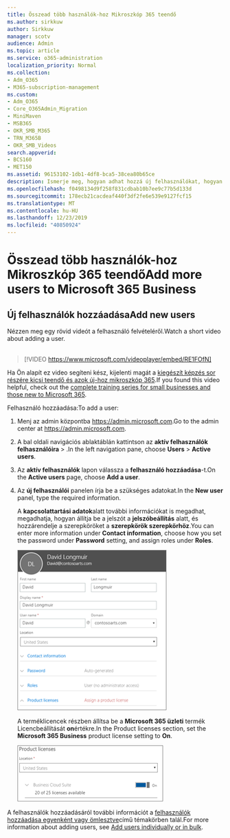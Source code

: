 ```yaml
---
title: Összead több használók-hoz Mikroszkóp 365 teendő
ms.author: sirkkuw
author: Sirkkuw
manager: scotv
audience: Admin
ms.topic: article
ms.service: o365-administration
localization_priority: Normal
ms.collection:
- Adm_O365
- M365-subscription-management
ms.custom:
- Adm_O365
- Core_O365Admin_Migration
- MiniMaven
- MSB365
- OKR_SMB_M365
- TRN_M365B
- OKR_SMB_Videos
search.appverid:
- BCS160
- MET150
ms.assetid: 96153102-1db1-4df8-bca5-38cea80b65ce
description: Ismerje meg, hogyan adhat hozzá új felhasználókat, hogyan biztosítsa eszközeiket, és hogyan rendelhet szerepköröket a Microsoft 365 Business-ben.
ms.openlocfilehash: f0498134d9f258f831cdbab10b7ee9c77b5d133d
ms.sourcegitcommit: 178ecb21cacdeaf440f3df2fe6e539e9127fcf15
ms.translationtype: MT
ms.contentlocale: hu-HU
ms.lasthandoff: 12/23/2019
ms.locfileid: "40850924"
---
```

# <a name="add-more-users-to-microsoft-365-business"></a><span data-ttu-id="5ead7-103">Összead több használók-hoz Mikroszkóp 365 teendő</span><span class="sxs-lookup"><span data-stu-id="5ead7-103">Add more users to Microsoft 365 Business</span></span>

## <a name="add-new-users"></a><span data-ttu-id="5ead7-104">Új felhasználók hozzáadása</span><span class="sxs-lookup"><span data-stu-id="5ead7-104">Add new users</span></span>

<span data-ttu-id="5ead7-105">Nézzen meg egy rövid videót a felhasználó felvételéről.</span><span class="sxs-lookup"><span data-stu-id="5ead7-105">Watch a short video about adding a user.</span></span> <br><br>

> [!VIDEO https://www.microsoft.com/videoplayer/embed/RE1FOfN] 

<span data-ttu-id="5ead7-106">Ha Ön alapít ez video segíteni kész, kijelenti magát a [kiegészít képzés sor részére kicsi teendő és azok új-hoz mikroszkóp 365](https://support.office.com/article/6ab4bbcd-79cf-4000-a0bd-d42ce4d12816).</span><span class="sxs-lookup"><span data-stu-id="5ead7-106">If you found this video helpful, check out the [complete training series for small businesses and those new to Microsoft 365](https://support.office.com/article/6ab4bbcd-79cf-4000-a0bd-d42ce4d12816).</span></span>

<span data-ttu-id="5ead7-107">Felhasználó hozzáadása:</span><span class="sxs-lookup"><span data-stu-id="5ead7-107">To add a user:</span></span>

1. <span data-ttu-id="5ead7-108">Menj az admin központba <a href="https://go.microsoft.com/fwlink/p/?linkid=837890" target="_blank">https://admin.microsoft.com</a>.</span><span class="sxs-lookup"><span data-stu-id="5ead7-108">Go to the admin center at <a href="https://go.microsoft.com/fwlink/p/?linkid=837890" target="_blank">https://admin.microsoft.com</a>.</span></span> 
2. <span data-ttu-id="5ead7-109">A bal oldali navigációs ablaktáblán kattintson az **aktív felhasználók** **felhasználóira** \> .</span><span class="sxs-lookup"><span data-stu-id="5ead7-109">In the left navigation pane, choose **Users** \> **Active users**.</span></span>
3. <span data-ttu-id="5ead7-110">Az **aktív felhasználók** lapon válassza a **felhasználó hozzáadása**-t.</span><span class="sxs-lookup"><span data-stu-id="5ead7-110">On the **Active users** page, choose **Add a user**.</span></span>
4. <span data-ttu-id="5ead7-111">Az **új felhasználói** panelen írja be a szükséges adatokat.</span><span class="sxs-lookup"><span data-stu-id="5ead7-111">In the **New user** panel, type the required information.</span></span> 
  
    <span data-ttu-id="5ead7-112">A **kapcsolattartási adatok**alatt további információkat is megadhat, megadhatja, hogyan állítja be a jelszót a **jelszóbeállítás** alatt, és hozzárendelje a szerepköröket a **szerepkörök szerepkörhöz**.</span><span class="sxs-lookup"><span data-stu-id="5ead7-112">You can enter more information under **Contact information**, choose how you set the password under **Password** setting, and assign roles under **Roles**.</span></span>
      
    ![Enter user information in the New user card](media/f04d39ca-48be-4868-8330-8552a4754c8b.png)
      
    <span data-ttu-id="5ead7-114">A terméklicencek részben állítsa be a **Microsoft 365 üzleti** termék Licencbeállítását **on**értékre.</span><span class="sxs-lookup"><span data-stu-id="5ead7-114">In the Product licenses section, set the **Microsoft 365 Business** product license setting to **On**.</span></span>
      
    ![Set the license setting to On position](media/7404f7f7-93bc-44a3-9ffb-4208b5b17402.png)
  
<span data-ttu-id="5ead7-116">A felhasználók hozzáadásáról további információt a [felhasználók hozzáadása egyenként vagy ömlesztve](https://docs.microsoft.com/office365/admin/add-users/add-users)című témakörben talál.</span><span class="sxs-lookup"><span data-stu-id="5ead7-116">For  more information about adding users, see [Add users individually or in bulk](https://docs.microsoft.com/office365/admin/add-users/add-users).</span></span>
  

